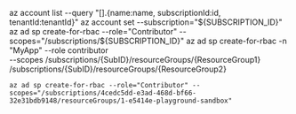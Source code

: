 az account list --query "[].{name:name, subscriptionId:id, tenantId:tenantId}"
az account set --subscription="${SUBSCRIPTION_ID}"
az ad sp create-for-rbac --role="Contributor" --scopes="/subscriptions/${SUBSCRIPTION_ID}"
az ad sp create-for-rbac -n "MyApp" --role contributor \
    --scopes /subscriptions/{SubID}/resourceGroups/{ResourceGroup1} \
    /subscriptions/{SubID}/resourceGroups/{ResourceGroup2}

    az ad sp create-for-rbac --role="Contributor" --scopes="/subscriptions/4cedc5dd-e3ad-468d-bf66-32e31bdb9148/resourceGroups/1-e5414e-playground-sandbox"

    